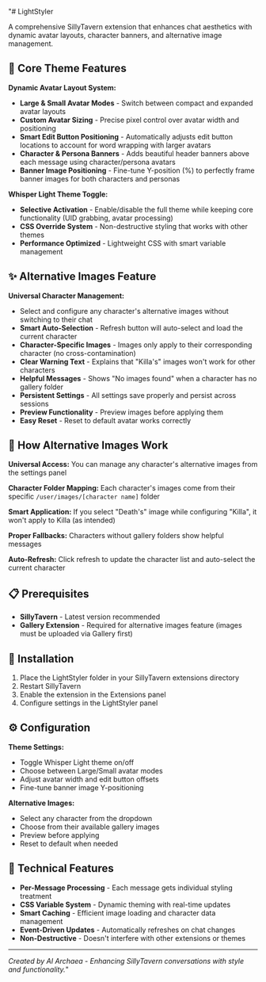 "# LightStyler

A comprehensive SillyTavern extension that enhances chat aesthetics with dynamic avatar layouts, character banners, and alternative image management.

## 🎨 Core Theme Features

**Dynamic Avatar Layout System:**
- **Large & Small Avatar Modes** - Switch between compact and expanded avatar layouts
- **Custom Avatar Sizing** - Precise pixel control over avatar width and positioning
- **Smart Edit Button Positioning** - Automatically adjusts edit button locations to account for word wrapping with larger avatars
- **Character & Persona Banners** - Adds beautiful header banners above each message using character/persona avatars
- **Banner Image Positioning** - Fine-tune Y-position (%) to perfectly frame banner images for both characters and personas

**Whisper Light Theme Toggle:**
- **Selective Activation** - Enable/disable the full theme while keeping core functionality (UID grabbing, avatar processing)
- **CSS Override System** - Non-destructive styling that works with other themes
- **Performance Optimized** - Lightweight CSS with smart variable management

## ✨ Alternative Images Feature

**Universal Character Management:**
- Select and configure any character's alternative images without switching to their chat
- **Smart Auto-Selection** - Refresh button will auto-select and load the current character
- **Character-Specific Images** - Images only apply to their corresponding character (no cross-contamination)
- **Clear Warning Text** - Explains that "Killa's" images won't work for other characters
- **Helpful Messages** - Shows "No images found" when a character has no gallery folder
- **Persistent Settings** - All settings save properly and persist across sessions
- **Preview Functionality** - Preview images before applying them
- **Easy Reset** - Reset to default avatar works correctly

## 🎯 How Alternative Images Work

**Universal Access:** You can manage any character's alternative images from the settings panel

**Character Folder Mapping:** Each character's images come from their specific `/user/images/[character name]` folder

**Smart Application:** If you select "Death's" image while configuring "Killa", it won't apply to Killa (as intended)

**Proper Fallbacks:** Characters without gallery folders show helpful messages

**Auto-Refresh:** Click refresh to update the character list and auto-select the current character

## 📋 Prerequisites

- **SillyTavern** - Latest version recommended
- **Gallery Extension** - Required for alternative images feature (images must be uploaded via Gallery first)

## 🚀 Installation

1. Place the LightStyler folder in your SillyTavern extensions directory
2. Restart SillyTavern
3. Enable the extension in the Extensions panel
4. Configure settings in the LightStyler panel

## ⚙️ Configuration

**Theme Settings:**
- Toggle Whisper Light theme on/off
- Choose between Large/Small avatar modes
- Adjust avatar width and edit button offsets
- Fine-tune banner image Y-positioning

**Alternative Images:**
- Select any character from the dropdown
- Choose from their available gallery images
- Preview before applying
- Reset to default when needed

## 🎨 Technical Features

- **Per-Message Processing** - Each message gets individual styling treatment
- **CSS Variable System** - Dynamic theming with real-time updates
- **Smart Caching** - Efficient image loading and character data management
- **Event-Driven Updates** - Automatically refreshes on chat changes
- **Non-Destructive** - Doesn't interfere with other extensions or themes

---

*Created by AI Archaea - Enhancing SillyTavern conversations with style and functionality.*" 

